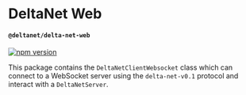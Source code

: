 # DeltaNet Web
#### `@deltanet/delta-net-web`

[![npm version](https://img.shields.io/npm/v/@deltanet/delta-net-web.svg?style=flat)](https://www.npmjs.com/package/@deltanet/delta-net-web)

This package contains the `DeltaNetClientWebsocket` class which can connect to a WebSocket server using the `delta-net-v0.1` protocol and interact with a `DeltaNetServer`.

